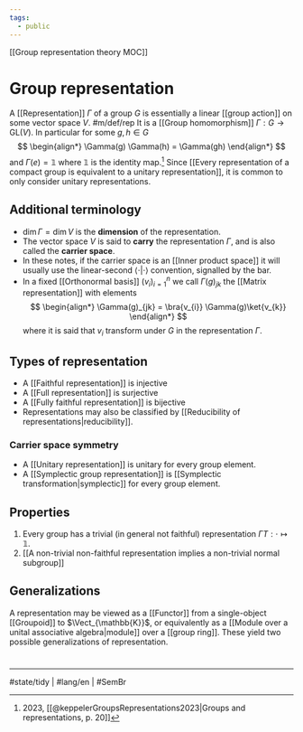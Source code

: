```yaml
---
tags:
  - public
---
```

[[Group representation theory MOC]]
# Group representation

A [[Representation]] $\Gamma$ of a group $G$ is essentially a linear [[group action]] on some vector space $V$. #m/def/rep
It is a [[Group homomorphism]] $\Gamma : G \to \mathrm{GL}(V)$.
In particular for some $g,h \in G$
$$
\begin{align*}
\Gamma(g) \Gamma(h) = \Gamma(gh)
\end{align*}
$$
and $\Gamma(e) = \mathbb{1}$ where $\mathbb{1}$ is the identity map.[^keppler]
Since [[Every representation of a compact group is equivalent to a unitary representation]], it is common to only consider unitary representations.

[^keppler]: 2023, [[@keppelerGroupsRepresentations2023|Groups and representations, p. 20]]

## Additional terminology

- $\dim \Gamma = \dim V$ is the **dimension** of the representation.
- The vector space $V$ is said to **carry** the representation $\Gamma$,
  and is also called the **carrier space**.
- In these notes, if the carrier space is an [[Inner product space]] it will usually use the linear-second $\langle \cdot|\cdot \rangle$ convention, signalled by the bar.
- In a fixed [[Orthonormal basis]] $(v_{i})_{i=1}^n$ we call $\Gamma(g)_{jk}$ the [[Matrix representation]] with elements
  $$
  \begin{align*}
  \Gamma(g)_{jk} = \bra{v_{i}} \Gamma(g)\ket{v_{k}} 
  \end{align*}
  $$
  where it is said that $v_{i}$ transform under $G$ in the representation $\Gamma$.

## Types of representation

- A [[Faithful representation]] is injective
- A [[Full representation]] is surjective
- A [[Fully faithful representation]] is bijective
- Representations may also be classified by [[Reducibility of representations|reducibility]].

### Carrier space symmetry

- A [[Unitary representation]] is unitary for every group element.
- A [[Symplectic group representation]] is [[Symplectic transformation|symplectic]] for every group element.

## Properties

1. Every group has a trivial (in general not faithful) representation $\Gamma T : \cdot \mapsto \mathbb{1}$.
2. [[A non-trivial non-faithful representation implies a non-trivial normal subgroup]]

## Generalizations

A representation may be viewed as a [[Functor]] from a single-object [[Groupoid]] to $\Vect_{\mathbb{K}}$,
or equivalently as a [[Module over a unital associative algebra|module]] over a [[group ring]].
These yield two possible generalizations of representation.



#
---
#state/tidy | #lang/en | #SemBr
